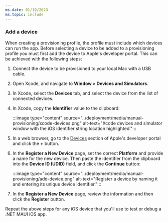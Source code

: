 ```yaml
---
ms.date: 01/19/2023
ms.topic: include
---
```


### Add a device

When creating a provisioning profile, the profile must include which devices can run the app. Before selecting a device to be added to a provisioning profile you must first add the device to Apple's developer portal. This can be achieved with the following steps:

1. Connect the device to be provisioned to your local Mac with a USB cable.
1. Open Xcode, and navigate to **Window > Devices and Simulators**.
1. In Xcode, select the **Devices** tab, and select the device from the list of connected devices.
1. In Xcode, copy the **Identifier** value to the clipboard:

    :::image type="content" source="../deployment/media/manual-provisioning/xcode-devices.png" alt-text="Xcode devices and simulator window with the iOS identifier string location highlighted.":::

1. In a web browser, go to the [Devices](https://developer.apple.com/account/resources/devices/list) section of Apple's developer portal and click the **+** button.
1. In the **Register a New Device** page, set the correct **Platform** and provide a name for the new device. Then paste the identifier from the clipboard into the **Device ID (UDID)** field, and click the **Continue** button:

    :::image type="content" source="../deployment/media/manual-provisioning/add-device.png" alt-text="Register a device by naming it and entering its unique device identifier.":::

1. In the **Register a New Device** page, review the information and then click the **Register** button.

Repeat the above steps for any iOS device that you'll use to test or debug a .NET MAUI iOS app.
